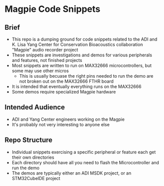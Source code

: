# Magpie Code Snippets

## Brief

- This repo is a dumping ground for code snippets related to the ADI and  K. Lisa Yang Center for Conservation Bioacoustics collaboration "Magpie" audio recorder project
- These snippets are investigations and demos for various peripherals and features, not finished projects
- Most snippets are written to run on MAX32666 microcontrollers, but some may use other micros
    - This is usually becuase the right pins needed to run the demo are not broken out on the MAX32666 FTHR board
- It is intended that eventually everything runs on the MAX32666
- Some demos require specialized Magpie hardware

## Intended Audience

- ADI and Yang Center engineers working on the Magpie
- It's probably not very interesting to anyone else

## Repo Structure

- Individual snippets exercising a specific peripheral or feature each get their own directories
- Each directory should have all you need to flash the Microcontroller and run the demo
- The demos are typically either an ADI MSDK project, or an STM32CubeIDE project
